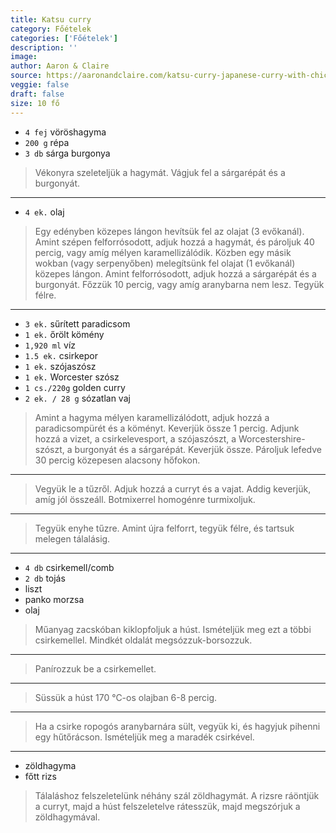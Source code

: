 ```yaml
---
title: Katsu curry
category: Főételek
categories: ['Főételek']
description: ''
image: 
author: Aaron & Claire
source: https://aaronandclaire.com/katsu-curry-japanese-curry-with-chicken-cutlet-recipe/
veggie: false
draft: false
size: 10 fő
---
```



- `4 fej` vöröshagyma
- `200 g` répa
- `3 db` sárga burgonya

> Vékonyra szeleteljük a hagymát. Vágjuk fel a sárgarépát és a burgonyát.

---

- `4 ek.` olaj

> Egy edényben közepes lángon hevítsük fel az olajat (3 evőkanál). Amint szépen felforrósodott, adjuk hozzá a hagymát, és pároljuk 40 percig, vagy amíg mélyen karamellizálódik.
> Közben egy másik wokban (vagy serpenyőben) melegítsünk fel olajat (1 evőkanál) közepes lángon. Amint felforrósodott, adjuk hozzá a sárgarépát és a burgonyát. Főzzük 10 percig, vagy amíg aranybarna nem lesz. Tegyük félre.

---

- `3 ek.` sűrített paradicsom
- `1 ek.` őrölt kömény
- `1,920 ml` víz
- `1.5 ek.` csirkepor
- `1 ek.` szójaszósz
- `1 ek.` Worcester szósz
- `1 cs./220g` golden curry
- `2 ek. / 28 g` sózatlan vaj

> Amint a hagyma mélyen karamellizálódott, adjuk hozzá a paradicsompürét és a köményt. Keverjük össze 1 percig. Adjunk hozzá a vizet, a csirkelevesport, a szójaszószt, a Worcestershire-szószt, a burgonyát és a sárgarépát. Keverjük össze. Pároljuk lefedve 30 percig közepesen alacsony hőfokon.

---

> Vegyük le a tűzről. Adjuk hozzá a curryt és a vajat. Addig keverjük, amíg jól összeáll. Botmixerrel homogénre turmixoljuk.

---

> Tegyük enyhe tűzre. Amint újra felforrt, tegyük félre, és tartsuk melegen tálalásig.

---

- `4 db` csirkemell/comb
- `2 db` tojás
- liszt
- panko morzsa
- olaj

> Műanyag zacskóban kiklopfoljuk a húst. Ismételjük meg ezt a többi csirkemellel. Mindkét oldalát megsózzuk-borsozzuk.

---

> Panírozzuk be a csirkemellet.

---

> Süssük a húst 170 °C-os olajban 6-8 percig.

---

> Ha a csirke ropogós aranybarnára sült, vegyük ki, és hagyjuk pihenni egy hűtőrácson. Ismételjük meg a maradék csirkével.

---

- zöldhagyma
- főtt rizs

> Tálaláshoz felszeletelünk néhány szál zöldhagymát. A rizsre ráöntjük a curryt, majd a húst felszeletelve rátesszük, majd megszórjuk a zöldhagymával.
